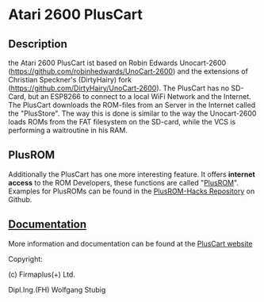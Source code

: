 # Atari 2600 PlusCart


## Description
the Atari 2600 PlusCart ist based on Robin Edwards Unocart-2600 (https://github.com/robinhedwards/UnoCart-2600) and the extensions of Christian Speckner's (DirtyHairy) fork (https://github.com/DirtyHairy/UnoCart-2600). The PlusCart has no SD-Card, but an ESP8266 to connect to a local WiFi Network and the Internet.
The PlusCart downloads the ROM-files from an Server in the Internet called the "PlusStore". The way this is done is similar to the way the Unocart-2600 loads ROMs from the FAT filesystem on the SD-card, while the VCS is performing a waitroutine in his RAM.

## PlusROM
Additionally the PlusCart has one more interesting feature. It offers **internet access** to the ROM Developers, these functions are called "[PlusROM](http://pcart.firmaplus.de/pico/?PlusROM)". Examples for PlusROMs can be found in the [PlusROM-Hacks Repository](https://github.com/Al-Nafuur/PlusROM-Hacks) on Github.

## [Documentation](http://pcart.firmaplus.de/pico/)
More information and documentation can be found at the [PlusCart website](http://pcart.firmaplus.de/pico/)


Copyright:

(c) Firmaplus(+) Ltd.

Dipl.Ing.(FH) Wolfgang Stubig
